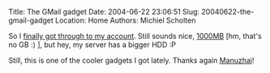 Title: The GMail gadget
Date: 2004-06-22 23:06:51
Slug: 20040622-the-gmail-gadget
Location: Home
Authors: Michiel Scholten

<p>So I <a href="/images/screenies/sites/20040622_gmail_first_real_login.png">finally got through to my account</a>. Still sounds nice, <a href="/images/screenies/sites/20040622_gmail_inbox.png">1000MB</a> [hm, that's no GB :) ], but hey, my server has a bigger HDD :P</p>
<p>Still, this is one of the cooler gadgets I got lately. Thanks again <a href="http://www.manuzhai.nl/">Manuzhai</a>!</p>